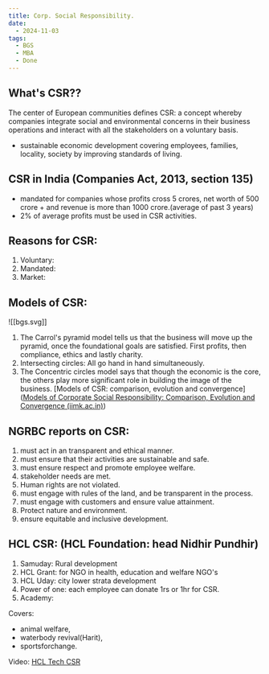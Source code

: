 ```yaml
---
title: Corp. Social Responsibility.
date:
  - 2024-11-03
tags:
  - BGS
  - MBA
  - Done
---
```

## What's CSR??

The center of European communities defines CSR:
a concept whereby companies integrate social and environmental concerns in their business operations and interact with all the stakeholders on a voluntary basis.

- sustainable economic development covering employees, families, locality, society by improving standards of living.

## CSR in India (Companies Act, 2013, section 135)
- mandated for companies whose profits cross 5 crores, net worth of 500 crore + and revenue is more than 1000 crore.(average of past 3 years)
- 2% of average profits must be used in CSR activities.

## Reasons for CSR:
1. Voluntary:
2. Mandated:
3. Market:
## Models of CSR:
![[bgs.svg]]


1. The Carrol's pyramid model tells us that the business will move up the pyramid, once the foundational goals are satisfied. First profits, then compliance, ethics and lastly charity. 
2. Intersecting circles: All go hand in hand simultaneously.
3. The Concentric circles model says that though the economic is the core, the others play more significant role in building the image of the business.
[Models of CSR: comparison, evolution and convergence]([Models of Corporate Social Responsibility: Comparison, Evolution and Convergence (iimk.ac.in)](http://dspace.iimk.ac.in/xmlui/bitstream/handle/2259/864/141-155.pdf?sequence=1))

## NGRBC reports on CSR:
1. must act in an transparent and ethical manner.
2. must ensure that their activities are sustainable and safe.
3. must ensure respect and promote employee welfare.
4. stakeholder needs are met.
5. Human rights are not violated.
6. must engage with rules of the land, and be transparent in the process.
7. must engage with customers and ensure value attainment.
8. Protect nature and environment.
9. ensure equitable and inclusive development.

## HCL CSR: (HCL Foundation: head Nidhir Pundhir)
1. Samuday: Rural development
2. HCL Grant: for NGO in health, education and welfare  NGO's
3. HCL Uday: city lower strata development
4. Power of one: each employee can donate 1rs or 1hr for CSR.
5. Academy:

Covers: 
- animal welfare,
- waterbody revival(Harit),
- sportsforchange.

Video:
[HCL Tech CSR](https://www.google.com/url?sa=t&source=web&rct=j&opi=89978449&url=https://www.facebook.com/HCLTechOfficial/videos/hcl-grant-edition-vii-2022-announcement-of-hcl-grant-winners/535055047876726/&ved=2ahUKEwidxO7boMKJAxUNkK8BHWeECogQtwJ6BAgHEAI&usg=AOvVaw2O2r3lbOR0hYjW2jIfnWGi)